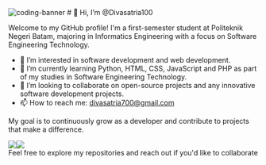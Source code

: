 <img src="https://user-images.githubusercontent.com/90236635/232446433-d5540fa2-fe28-4bb8-b929-cdb51fe61336.gif" alt="coding-banner">
# 👋 Hi, I’m @Divasatria100

Welcome to my GitHub profile! I'm a first-semester student at Politeknik Negeri Batam, majoring in Informatics Engineering with a focus on Software Engineering Technology.

- 👀 I’m interested in software development and web development.
- 🌱 I’m currently learning Python, HTML, CSS, JavaScript and PHP as part of my studies in Software Engineering Technology.
- 💞️ I’m looking to collaborate on open-source projects and any innovative software development projects.
- 📫 How to reach me: divasatria700@gmail.com

My goal is to continuously grow as a developer and contribute to projects that make a difference.  <br>
<div style="display: flex; align-items: flex-start;">
  <img src="https://github-readme-stats.vercel.app/api?username=Divasatria100&show=reviews,discussions_started,discussions_answered,prs_merged,prs_merged_percentage&theme=radical" />
  <a href="https://github.com/anuraghazra/github-readme-stats">
    <img src="https://github-readme-stats.vercel.app/api/top-langs/?username=anuraghazra&layout=donut&theme=radical" />
  </a>
</div>
Feel free to explore my repositories and reach out if you'd like to collaborate
<!---
Divasatria100/Divasatria100 is a ✨ special ✨ repository because its `README.md` (this file) appears on your GitHub profile.
You can click the Preview link to take a look at your changes.
--->
